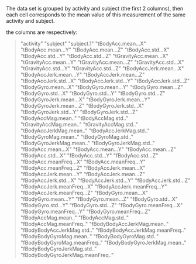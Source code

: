 The data set is grouped by activity and subject (the first 2 columns), then each cell corresponds to the mean value of this measurement of the same activity and subject. 

the columns are respectively:

>"activity" "subject" "subject.1" "tBodyAcc.mean...X" "tBodyAcc.mean...Y" "tBodyAcc.mean...Z" "tBodyAcc.std...X" "tBodyAcc.std...Y" "tBodyAcc.std...Z" "tGravityAcc.mean...X" "tGravityAcc.mean...Y" "tGravityAcc.mean...Z" "tGravityAcc.std...X" "tGravityAcc.std...Y" "tGravityAcc.std...Z" "tBodyAccJerk.mean...X" "tBodyAccJerk.mean...Y" "tBodyAccJerk.mean...Z" "tBodyAccJerk.std...X" "tBodyAccJerk.std...Y" "tBodyAccJerk.std...Z" "tBodyGyro.mean...X" "tBodyGyro.mean...Y" "tBodyGyro.mean...Z" "tBodyGyro.std...X" "tBodyGyro.std...Y" "tBodyGyro.std...Z" "tBodyGyroJerk.mean...X" "tBodyGyroJerk.mean...Y" "tBodyGyroJerk.mean...Z" "tBodyGyroJerk.std...X" "tBodyGyroJerk.std...Y" "tBodyGyroJerk.std...Z" "tBodyAccMag.mean.." "tBodyAccMag.std.." "tGravityAccMag.mean.." "tGravityAccMag.std.." "tBodyAccJerkMag.mean.." "tBodyAccJerkMag.std.." "tBodyGyroMag.mean.." "tBodyGyroMag.std.." "tBodyGyroJerkMag.mean.." "tBodyGyroJerkMag.std.." "fBodyAcc.mean...X" "fBodyAcc.mean...Y" "fBodyAcc.mean...Z" "fBodyAcc.std...X" "fBodyAcc.std...Y" "fBodyAcc.std...Z" "fBodyAcc.meanFreq...X" "fBodyAcc.meanFreq...Y" "fBodyAcc.meanFreq...Z" "fBodyAccJerk.mean...X" "fBodyAccJerk.mean...Y" "fBodyAccJerk.mean...Z" "fBodyAccJerk.std...X" "fBodyAccJerk.std...Y" "fBodyAccJerk.std...Z" "fBodyAccJerk.meanFreq...X" "fBodyAccJerk.meanFreq...Y" "fBodyAccJerk.meanFreq...Z" "fBodyGyro.mean...X" "fBodyGyro.mean...Y" "fBodyGyro.mean...Z" "fBodyGyro.std...X" "fBodyGyro.std...Y" "fBodyGyro.std...Z" "fBodyGyro.meanFreq...X" "fBodyGyro.meanFreq...Y" "fBodyGyro.meanFreq...Z" "fBodyAccMag.mean.." "fBodyAccMag.std.." "fBodyAccMag.meanFreq.." "fBodyBodyAccJerkMag.mean.." "fBodyBodyAccJerkMag.std.." "fBodyBodyAccJerkMag.meanFreq.." "fBodyBodyGyroMag.mean.." "fBodyBodyGyroMag.std.." "fBodyBodyGyroMag.meanFreq.." "fBodyBodyGyroJerkMag.mean.." "fBodyBodyGyroJerkMag.std.." "fBodyBodyGyroJerkMag.meanFreq.."